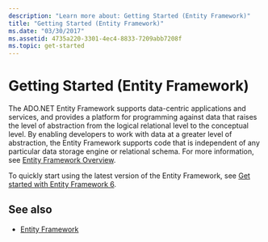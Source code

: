 ```yaml
---
description: "Learn more about: Getting Started (Entity Framework)"
title: "Getting Started (Entity Framework)"
ms.date: "03/30/2017"
ms.assetid: 4735a220-3301-4ec4-8833-7209abb7208f
ms.topic: get-started
---
```

# Getting Started (Entity Framework)

The ADO.NET Entity Framework supports data-centric applications and services, and provides a platform for programming against data that raises the level of abstraction from the logical relational level to the conceptual level. By enabling developers to work with data at a greater level of abstraction, the Entity Framework supports code that is independent of any particular data storage engine or relational schema. For more information, see [Entity Framework Overview](overview.md).  
  
 To quickly start using the latest version of the Entity Framework, see [Get started with Entity Framework 6](/ef/ef6/get-started).
  
## See also

- [Entity Framework](/ef)
